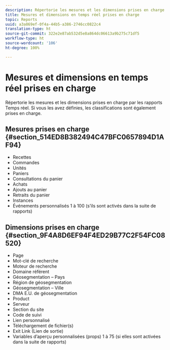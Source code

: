 ```yaml
---
description: Répertorie les mesures et les dimensions prises en charge par les rapports Temps réel. Si vous les avez définies, les classifications sont également prises en charge.
title: Mesures et dimensions en temps réel prises en charge
topic: Reports
uuid: a3a869ef-0f4a-44b5-a386-2746cc0822c4
translation-type: ht
source-git-commit: 322e2e87ab532d5e8a864dc06613a9b275c71df5
workflow-type: ht
source-wordcount: '106'
ht-degree: 100%

---
```



# Mesures et dimensions en temps réel prises en charge

Répertorie les mesures et les dimensions prises en charge par les rapports Temps réel. Si vous les avez définies, les classifications sont également prises en charge.

## Mesures prises en charge {#section_514ED8B382494C47BFC0657894D1AF94}

* Recettes
* Commandes
* Unités
* Paniers
* Consultations du panier
* Achats
* Ajouts au panier
* Retraits du panier
* Instances
* Événements personnalisés 1 à 100 (s’ils sont activés dans la suite de rapports)

## Dimensions prises en charge {#section_9F4A8D6EF94F4ED29B77C2F54FC08520}

* Page
* Mot-clé de recherche
* Moteur de recherche
* Domaine référent
* Géosegmentation – Pays
* Région de géosegmentation
* Géosegmentation – Ville
* DMA E.U. de géosegmentation
* Product
* Serveur
* Section du site
* Code de suivi
* Lien personnalisé
* Téléchargement de fichier(s)
* Exit Link (Lien de sortie)
* Variables d’aperçu personnalisées (props) 1 à 75 (si elles sont activées dans la suite de rapports)

